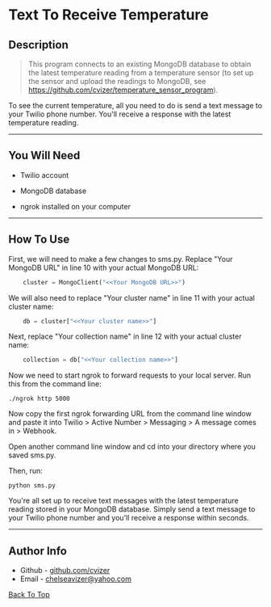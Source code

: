 # Text To Receive Temperature

## Description

> This program connects to an existing MongoDB database to obtain the latest temperature reading from a temperature sensor (to set up the sensor and upload the readings to MongoDB, see https://github.com/cvizer/temperature_sensor_program).

To see the current temperature, all you need to do is send a text message to your Twilio phone number. You'll receive a response with the latest temperature reading.

---

## You Will Need

* Twilio account

* MongoDB database

* ngrok installed on your computer

---

## How To Use

First, we will need to make a few changes to sms.py. Replace "Your MongoDB URL" in line 10 with your actual MongoDB URL:

```python
    cluster = MongoClient("<<Your MongoDB URL>>")
```

We will also need to replace "Your cluster name" in line 11 with your actual cluster name:

```python
    db = cluster["<<Your cluster name>>"]
```

Next, replace "Your collection name" in line 12 with your actual cluster name:

```python
    collection = db["<<Your collection name>>"]
```

Now we need to start ngrok to forward requests to your local server. Run this from the command line:

`./ngrok http 5000`

Now copy the first ngrok forwarding URL from the command line window and paste it into Twilio > Active Number > Messaging > A message comes in > Webhook.

Open another command line window and cd into your directory where you saved sms.py. 

Then, run:

`python sms.py`

You're all set up to receive text messages with the latest temperature reading stored in your MongoDB database. Simply send a text message to your Twilio phone number and you'll receive a response within seconds.

---

## Author Info

- Github - [github.com/cvizer](https://github.com/cvizer)
- Email - <chelseavizer@yahoo.com>

[Back To Top](#text-to-receive-temperature)
